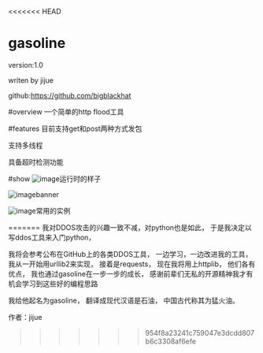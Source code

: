 <<<<<<< HEAD
# gasoline   

version:1.0

writen by jijue

github:https://github.com/bigblackhat


#overview
一个简单的http flood工具

#features
目前支持get和post两种方式发包  
    
支持多线程

具备超时检测功能

#show
![image](./)运行时的样子

![image](./)banner

![image](./)常用的实例
   
=======
我对DDOS攻击的兴趣一致不减，对python也是如此，
于是我决定以写ddos工具来入门python，

我将会参考公布在GitHub上的各类DDOS工具，
一边学习，一边改进我的工具，
我从一开始用urllib2来实现，
接着是requests，
现在我将用上httplib，
他们各有优点，
我也通过gasoline在一步一步的成长，
感谢前辈们无私的开源精神我才有机会学习到这些好的编程思路

我给他起名为gasoline，
翻译成现代汉语是石油，
中国古代称其为猛火油。

作者：jijue
>>>>>>> 954f8a23241c759047e3dcdd807b6c3308af6efe
